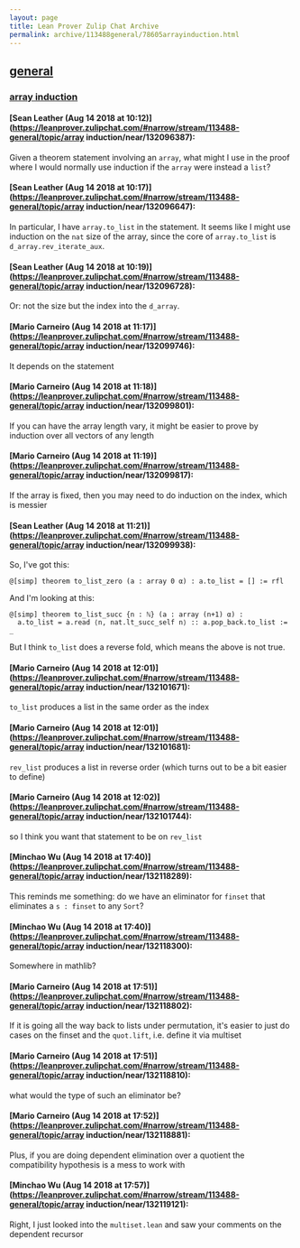 ```yaml
---
layout: page
title: Lean Prover Zulip Chat Archive 
permalink: archive/113488general/78605arrayinduction.html
---
```


## [general](index.html)
### [array induction](78605arrayinduction.html)

#### [Sean Leather (Aug 14 2018 at 10:12)](https://leanprover.zulipchat.com/#narrow/stream/113488-general/topic/array induction/near/132096387):
Given a theorem statement involving an `array`, what might I use in the proof where I would normally use induction if the `array` were instead a `list`?

#### [Sean Leather (Aug 14 2018 at 10:17)](https://leanprover.zulipchat.com/#narrow/stream/113488-general/topic/array induction/near/132096647):
In particular, I have `array.to_list` in the statement. It seems like I might use induction on the `nat` size of the array, since the core of `array.to_list` is `d_array.rev_iterate_aux`.

#### [Sean Leather (Aug 14 2018 at 10:19)](https://leanprover.zulipchat.com/#narrow/stream/113488-general/topic/array induction/near/132096728):
Or: not the size but the index into the `d_array`.

#### [Mario Carneiro (Aug 14 2018 at 11:17)](https://leanprover.zulipchat.com/#narrow/stream/113488-general/topic/array induction/near/132099746):
It depends on the statement

#### [Mario Carneiro (Aug 14 2018 at 11:18)](https://leanprover.zulipchat.com/#narrow/stream/113488-general/topic/array induction/near/132099801):
If you can have the array length vary, it might be easier to prove by induction over all vectors of any length

#### [Mario Carneiro (Aug 14 2018 at 11:19)](https://leanprover.zulipchat.com/#narrow/stream/113488-general/topic/array induction/near/132099817):
If the array is fixed, then you may need to do induction on the index, which is messier

#### [Sean Leather (Aug 14 2018 at 11:21)](https://leanprover.zulipchat.com/#narrow/stream/113488-general/topic/array induction/near/132099938):
So, I've got this:

```lean
@[simp] theorem to_list_zero (a : array 0 α) : a.to_list = [] := rfl
```

And I'm looking at this:

```lean
@[simp] theorem to_list_succ {n : ℕ} (a : array (n+1) α) :
  a.to_list = a.read ⟨n, nat.lt_succ_self n⟩ :: a.pop_back.to_list := _
```

But I think `to_list` does a reverse fold, which means the above is not true.

#### [Mario Carneiro (Aug 14 2018 at 12:01)](https://leanprover.zulipchat.com/#narrow/stream/113488-general/topic/array induction/near/132101671):
`to_list` produces a list in the same order as the index

#### [Mario Carneiro (Aug 14 2018 at 12:01)](https://leanprover.zulipchat.com/#narrow/stream/113488-general/topic/array induction/near/132101681):
`rev_list` produces a list in reverse order (which turns out to be a bit easier to define)

#### [Mario Carneiro (Aug 14 2018 at 12:02)](https://leanprover.zulipchat.com/#narrow/stream/113488-general/topic/array induction/near/132101744):
so I think you want that statement to be on `rev_list`

#### [Minchao Wu (Aug 14 2018 at 17:40)](https://leanprover.zulipchat.com/#narrow/stream/113488-general/topic/array induction/near/132118289):
This reminds me something: do we have an eliminator for `finset` that eliminates a `s : finset` to any `Sort`?

#### [Minchao Wu (Aug 14 2018 at 17:40)](https://leanprover.zulipchat.com/#narrow/stream/113488-general/topic/array induction/near/132118300):
Somewhere in mathlib?

#### [Mario Carneiro (Aug 14 2018 at 17:51)](https://leanprover.zulipchat.com/#narrow/stream/113488-general/topic/array induction/near/132118802):
If it is going all the way back to lists under permutation, it's easier to just do cases on the finset and the `quot.lift`, i.e. define it via multiset

#### [Mario Carneiro (Aug 14 2018 at 17:51)](https://leanprover.zulipchat.com/#narrow/stream/113488-general/topic/array induction/near/132118810):
what would the type of such an eliminator be?

#### [Mario Carneiro (Aug 14 2018 at 17:52)](https://leanprover.zulipchat.com/#narrow/stream/113488-general/topic/array induction/near/132118881):
Plus, if you are doing dependent elimination over a quotient the compatibility hypothesis is a mess to work with

#### [Minchao Wu (Aug 14 2018 at 17:57)](https://leanprover.zulipchat.com/#narrow/stream/113488-general/topic/array induction/near/132119121):
Right, I just looked into the `multiset.lean` and saw your comments on the dependent recursor

